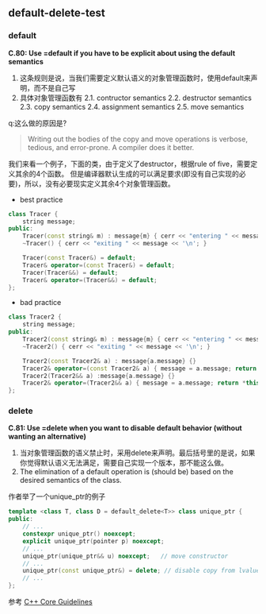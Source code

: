 ## default-delete-test

### default

**C.80: Use =default if you have to be explicit about using the default semantics**

1. 这条规则是说，当我们需要定义默认语义的对象管理函数时，使用default来声明，而不是自己写
2. 具体对象管理函数有
2.1. contructor semantics
2.2. destructor semantics
2.3. copy semantics
2.4. assignment semantics
2.5. move semantics

q:这么做的原因是?
>Writing out the bodies of the copy and move operations is verbose, tedious, and error-prone. A compiler does it better.

我们来看一个例子，下面的类，由于定义了destructor，根据rule of five，需要定义其余的4个函数。
但是编译器默认生成的可以满足要求(即没有自己实现的必要)，所以，没有必要现实定义其余4个对象管理函数。

- best practice

```cpp
class Tracer {
    string message;
public:
    Tracer(const string& m) : message{m} { cerr << "entering " << message << '\n'; }
    ~Tracer() { cerr << "exiting " << message << '\n'; }

    Tracer(const Tracer&) = default;
    Tracer& operator=(const Tracer&) = default;
    Tracer(Tracer&&) = default;
    Tracer& operator=(Tracer&&) = default;
};
```

- bad practice
```cpp
class Tracer2 {
    string message;
public:
    Tracer2(const string& m) : message{m} { cerr << "entering " << message << '\n'; }
    ~Tracer2() { cerr << "exiting " << message << '\n'; }

    Tracer2(const Tracer2& a) : message{a.message} {}
    Tracer2& operator=(const Tracer2& a) { message = a.message; return *this; }
    Tracer2(Tracer2&& a) :message{a.message} {}
    Tracer2& operator=(Tracer2&& a) { message = a.message; return *this; }
};
```

### delete

**C.81: Use =delete when you want to disable default behavior (without wanting an alternative)**

1. 当对象管理函数的语义禁止时，采用delete来声明。最后括号里的是说，如果你觉得默认语义无法满足，需要自己实现一个版本，那不能这么做。
2. The elimination of a default operation is (should be) based on the desired semantics of the class.

作者举了一个unique_ptr的例子

```cpp
template <class T, class D = default_delete<T>> class unique_ptr {
public:
    // ...
    constexpr unique_ptr() noexcept;
    explicit unique_ptr(pointer p) noexcept;
    // ...
    unique_ptr(unique_ptr&& u) noexcept;   // move constructor
    // ...
    unique_ptr(const unique_ptr&) = delete; // disable copy from lvalue
    // ...
};
```

参考
[C++ Core Guidelines](https://isocpp.github.io/CppCoreGuidelines/CppCoreGuidelines#Rc-eqdefault)
